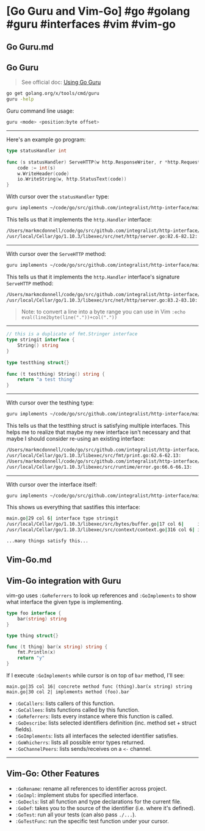 # [Go Guru and Vim-Go] #go #golang #guru #interfaces #vim #vim-go

## Go Guru.md

## Go Guru

> See official doc: [Using Go Guru](https://docs.google.com/document/d/1_Y9xCEMj5S-7rv2ooHpZNH15JgRT5iM742gJkw5LtmQ/edit#heading=h.7q1t7o2y7td3)

```bash
go get golang.org/x/tools/cmd/guru
guru -help
```

Guru command line usage:

```bash
guru <mode> <position:byte offset>
```
---

Here's an example go program:

```go
type statusHandler int
 
func (s statusHandler) ServeHTTP(w http.ResponseWriter, r *http.Request) {
    code := int(s)
    w.WriteHeader(code)
    io.WriteString(w, http.StatusText(code))
}
```

With cursor over the `statusHandler` type:

```bash
guru implements ~/code/go/src/github.com/integralist/http-interface/main.go:#812
```

This tells us that it implements the `http.Handler` interface:

```bash
/Users/markmcdonnell/code/go/src/github.com/integralist/http-interface/main.go:40.6-40.18: basic type statusHandler
/usr/local/Cellar/go/1.10.3/libexec/src/net/http/server.go:82.6-82.12:  implements net/http.Handler
```

---

With cursor over the `ServeHTTP` method:

```bash
guru implements ~/code/go/src/github.com/integralist/http-interface/main.go:#836
```

This tells us that it implements the `http.Handler` interface's signature `ServeHTTP` method:

```bash
/Users/markmcdonnell/code/go/src/github.com/integralist/http-interface/main.go:42.24-42.32: concrete method func (statusHandler).ServeHTTP(w net/http.ResponseWriter, r *net/http.Request)
/usr/local/Cellar/go/1.10.3/libexec/src/net/http/server.go:83.2-83.10:  implements method (net/http.Handler).ServeHTTP
```

> Note: to convert a line into a byte range you can use in Vim `:echo eval(line2byte(line("."))+col("."))`

---

```go
// this is a duplicate of fmt.Stringer interface
type stringit interface {
    String() string
}
 
type testthing struct{}
 
func (t testthing) String() string {
    return "a test thing"
}
```

---

With cursor over the testhing type:

```bash
guru implements ~/code/go/src/github.com/integralist/http-interface/main.go:#722
```

This tells us that the testthing struct is satisfying multiple interfaces. This helps me to realize that maybe my new interface isn't necessary and that maybe I should consider re-using an existing interface:

```bash
/Users/markmcdonnell/code/go/src/github.com/integralist/http-interface/main.go:33.6-33.14: struct type testthing
/usr/local/Cellar/go/1.10.3/libexec/src/fmt/print.go:62.6-62.13:                           implements fmt.Stringer
/Users/markmcdonnell/code/go/src/github.com/integralist/http-interface/main.go:29.6-29.13: implements stringit
/usr/local/Cellar/go/1.10.3/libexec/src/runtime/error.go:66.6-66.13:                       implements runtime.stringer
```

---

With cursor over the interface itself:

```bash
guru implements ~/code/go/src/github.com/integralist/http-interface/main.go:#676
```

This shows us everything that sastifies this interface:

```bash
main.go|29 col 6| interface type stringit
/usr/local/Cellar/go/1.10.3/libexec/src/bytes/buffer.go|17 col 6|     is implemented by pointer type *bytes.Buffer
/usr/local/Cellar/go/1.10.3/libexec/src/context/context.go|316 col 6| is implemented by pointer type *context.cancelCtx

...many things satisfy this...
```

## Vim-Go.md

## Vim-Go integration with Guru

vim-go uses `:GoReferrers` to look up references and `:GoImplements` to show what interface the given type is implementing.

```go
type foo interface {
	bar(string) string
}

type thing struct{}

func (t thing) bar(x string) string {
	fmt.Println(x)
	return "y"
}
```

If I execute `:GoImplements` while cursor is on top of `bar` method, I'll see:

```
main.go|35 col 16| concrete method func (thing).bar(x string) string
main.go|30 col 2| implements method (foo).bar
```

- `:GoCallers`: lists callers of this function.
- `:GoCallees`: lists functions called by this function.
- `:GoReferrers`: lists every instance where this function is called.
- `:GoDescribe`: lists selected identifiers definition (inc. method set + struct fields).
- `:GoImplements`: lists all interfaces the selected identifier satisfies.
- `:GoWhicherrs`: lists all possible error types returned.
- `:GoChannelPeers`: lists sends/receives on a `<-` channel.

---

## Vim-Go: Other Features

- `:GoRename`: rename all references to identifier across project.
- `:GoImpl`: implement stubs for specified interface.
- `:GoDecls`: list all function and type declarations for the current file.
- `:GoDef`: takes you to the source of the identifier (i.e. where it's defined).
- `:GoTest`: run all your tests (can also pass `./...`).
- `:GoTestFunc`: run the specific test function under your cursor.

